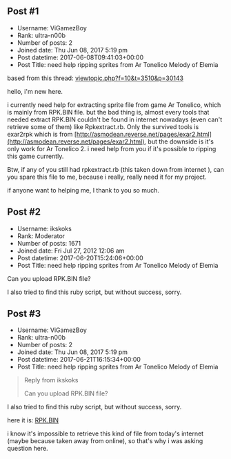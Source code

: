 ## Post #1
- Username: ViGamezBoy
- Rank: ultra-n00b
- Number of posts: 2
- Joined date: Thu Jun 08, 2017 5:19 pm
- Post datetime: 2017-06-08T09:41:03+00:00
- Post Title: need help ripping sprites from Ar Tonelico Melody of Elemia

based from this thread: [viewtopic.php?f=10&t=3510&p=30143](http://forum.xentax.com/viewtopic.php?f=10&t=3510&p=30143)

hello, i'm new here.

i currently need help for extracting sprite file from game Ar Tonelico, which is mainly from RPK.BIN file. but the bad thing is, almost every tools that needed extract RPK.BIN couldn't be found in internet nowadays (even can't retrieve some of them) like Rpkextract.rb. Only the survived tools is exar2rpk which is from [http://asmodean.reverse.net/pages/exar2.html](http://asmodean.reverse.net/pages/exar2.html), but the downside is it's only work for Ar Tonelico 2. i need help from you if it's possible to ripping this game currently.

Btw, if any of you still had rpkextract.rb (this taken down from internet  ), can you spare this file to me, because i really, really need it for my project.

if anyone want to helping me, I thank to you so much.
## Post #2
- Username: ikskoks
- Rank: Moderator
- Number of posts: 1671
- Joined date: Fri Jul 27, 2012 12:06 am
- Post datetime: 2017-06-20T15:24:06+00:00
- Post Title: need help ripping sprites from Ar Tonelico Melody of Elemia

Can you upload RPK.BIN file?

I also tried to find this ruby script, but without success, sorry.
## Post #3
- Username: ViGamezBoy
- Rank: ultra-n00b
- Number of posts: 2
- Joined date: Thu Jun 08, 2017 5:19 pm
- Post datetime: 2017-06-21T16:15:34+00:00
- Post Title: need help ripping sprites from Ar Tonelico Melody of Elemia

> Reply from ikskoks
>
> Can you upload RPK.BIN file?

I also tried to find this ruby script, but without success, sorry.

here it is: [RPK.BIN](https://drive.google.com/open?id=0ByJM2JTS0bYOVk9Rby1Va2JXcUk)

i know it's impossible to retrieve this kind of file from today's internet (maybe because taken away from online), so that's why i was asking question here.
